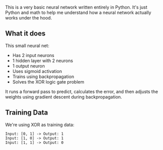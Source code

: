 This is a very basic neural network written entirely in Python. It's just Python and math to help me understand how a neural network actually works under the hood.

## What it does

This small neural net:
- Has 2 input neurons
- 1 hidden layer with 2 neurons
- 1 output neuron
- Uses sigmoid activation
- Trains using backpropagation
- Solves the XOR logic gate problem

It runs a forward pass to predict, calculates the error, and then adjusts the weights using gradient descent during backpropagation.

## Training Data

We're using XOR as training data:
``` Input: [0, 0] -> Output: 0
Input: [0, 1] -> Output: 1
Input: [1, 0] -> Output: 1
Input: [1, 1] -> Output: 0
```


